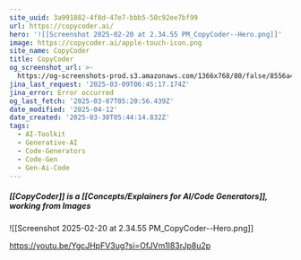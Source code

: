 ```yaml
---
site_uuid: 3a991882-4f8d-47e7-bbb5-50c92ee7bf99
url: https://copycoder.ai/
hero: '![[Screenshot 2025-02-20 at 2.34.55 PM_CopyCoder--Hero.png]]'
image: https://copycoder.ai/apple-touch-icon.png
site_name: CopyCoder
title: CopyCoder
og_screenshot_url: >-
  https://og-screenshots-prod.s3.amazonaws.com/1366x768/80/false/8556a4c5ef9c370bf263257b377a46a5019de056f86807ad0796f70e1e50ecb4.jpeg
jina_last_request: '2025-03-09T06:45:17.174Z'
jina_error: Error occurred
og_last_fetch: '2025-03-07T05:20:56.439Z'
date_modified: '2025-04-12'
date_created: '2025-03-30T05:44:14.832Z'
tags:
  - AI-Toolkit
  - Generative-AI
  - Code-Generators
  - Code-Gen
  - Gen-Ai-Code
---
```












































































##### [[CopyCoder]] is a [[Concepts/Explainers for AI/Code Generators]], working from Images
<span query="get(hero)"></span>![[Screenshot 2025-02-20 at 2.34.55 PM_CopyCoder--Hero.png]]<span type="end"></span>

https://youtu.be/YgcJHpFV3ug?si=OfJVm1I83rJp8u2p